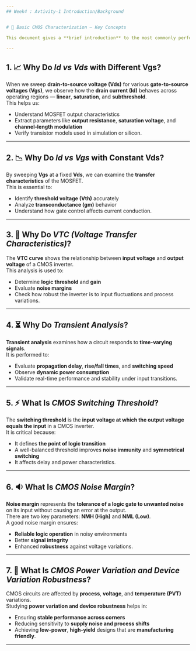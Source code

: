 ```yaml
---
## Week4 : Avtivity-1 Introduction/Background


# 📘 Basic CMOS Characterization — Key Concepts

This document gives a **brief introduction** to the most commonly performed **characterization analyses** in CMOS circuits. These measurements help us understand and optimize the **electrical behavior** of transistors and logic gates.

---
```


## 1. 📈 Why Do *Id vs Vds* with Different Vgs?

When we sweep **drain-to-source voltage (Vds)** for various **gate-to-source voltages (Vgs)**, we observe how the **drain current (Id)** behaves across operating regions — **linear**, **saturation**, and **subthreshold**.  
This helps us:
- Understand MOSFET output characteristics  
- Extract parameters like **output resistance**, **saturation voltage**, and **channel-length modulation**  
- Verify transistor models used in simulation or silicon.

---

## 2. 📉 Why Do *Id vs Vgs* with Constant Vds?

By sweeping **Vgs** at a fixed **Vds**, we can examine the **transfer characteristics** of the MOSFET.  
This is essential to:
- Identify **threshold voltage (Vth)** accurately  
- Analyze **transconductance (gm)** behavior  
- Understand how gate control affects current conduction.

---

## 3. 🧮 Why Do *VTC (Voltage Transfer Characteristics)*?

The **VTC curve** shows the relationship between **input voltage** and **output voltage** of a CMOS inverter.  
This analysis is used to:
- Determine **logic threshold** and **gain**  
- Evaluate **noise margins**  
- Check how robust the inverter is to input fluctuations and process variations.

---

## 4. ⏳ Why Do *Transient Analysis*?

**Transient analysis** examines how a circuit responds to **time-varying signals**.  
It is performed to:
- Evaluate **propagation delay**, **rise/fall times**, and **switching speed**  
- Observe **dynamic power consumption**  
- Validate real-time performance and stability under input transitions.

---

## 5. ⚡ What Is *CMOS Switching Threshold*?

The **switching threshold** is the **input voltage at which the output voltage equals the input** in a CMOS inverter.  
It is critical because:
- It defines **the point of logic transition**  
- A well-balanced threshold improves **noise immunity** and **symmetrical switching**  
- It affects delay and power characteristics.

---

## 6. 🔉 What Is *CMOS Noise Margin*?

**Noise margin** represents the **tolerance of a logic gate to unwanted noise** on its input without causing an error at the output.  
There are two key parameters: **NMH (High)** and **NML (Low)**.  
A good noise margin ensures:
- **Reliable logic operation** in noisy environments  
- Better **signal integrity**  
- Enhanced **robustness** against voltage variations.

---

## 7. 🧭 What Is *CMOS Power Variation and Device Variation Robustness*?

CMOS circuits are affected by **process**, **voltage**, and **temperature (PVT)** variations.  
Studying **power variation and device robustness** helps in:
- Ensuring **stable performance across corners**  
- Reducing sensitivity to **supply noise and process shifts**  
- Achieving **low-power**, **high-yield** designs that are **manufacturing friendly**.

---
```

